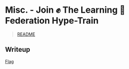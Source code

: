 
# Misc. - Join :fist: The Learning :book: Federation Hype-Train

> [README](../README.md)

## Writeup

[Flag](../src/flag.txt)
